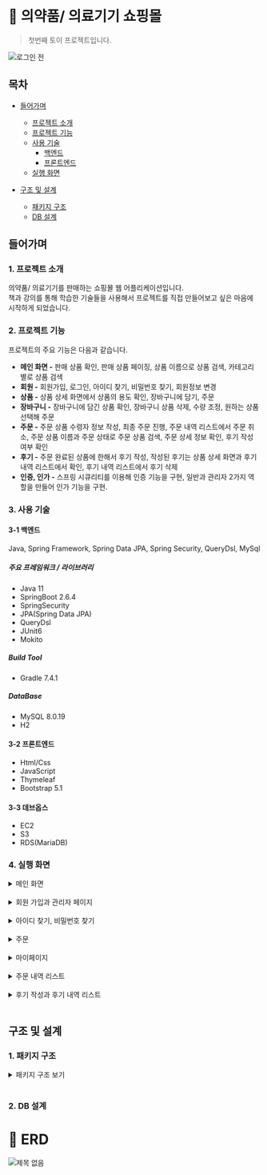 # :paperclip: 의약품/ 의료기기 쇼핑몰
> 첫번째 토이 프로젝트입니다.

![로그인 전](https://user-images.githubusercontent.com/95284639/219711363-2446b2e7-88ae-43f7-9972-f0b3982b068c.png)

## 목차
- [들어가며](#들어가며)
  - [프로젝트 소개](#1-프로젝트-소개)    
  - [프로젝트 기능](#2-프로젝트-기능)    
  - [사용 기술](#3-사용-기술)   
     - [백엔드](#3-1-백엔드)
     - [프론트엔드](#3-2-프론트엔드)
  - [실행 화면](#4-실행-화면)   

- [구조 및 설계](#구조-및-설계)
  - [패키지 구조](#1-패키지-구조)
  - [DB 설계](#2-db-설계)

## 들어가며
### 1. 프로젝트 소개

의약품/ 의료기기를 판매하는 쇼핑몰 웹 어플리케이션입니다. <br/>
책과 강의를 통해 학습한 기술들을 사용해서 프로젝트를 직접 만들어보고 싶은 마음에 시작하게 되었습니다.


### 2. 프로젝트 기능

프로젝트의 주요 기능은 다음과 같습니다.
- **메인 화면 -** 판매 상품 확인, 판매 상품 페이징, 상품 이름으로 상품 검색, 카테고리별로 상품 검색
- **회원 -** 회원가입, 로그인, 아이디 찾기, 비밀번호 찾기, 회원정보 변경
- **상품 -** 상품 상세 화면에서 상품의 용도 확인, 장바구니에 담기, 주문 
- **장바구니 -** 장바구니에 담긴 상품 확인, 장바구니 상품 삭제, 수량 조정, 원하는 상품 선택해 주문
- **주문 -** 주문 상품 수령자 정보 작성, 최종 주문 진행, 주문 내역 리스트에서 주문 취소, 
             주문 상품 이름과 주문 상태로 주문 상품 검색, 주문 상세 정보 확인, 후기 작성 여부 확인
- **후기 -** 주문 완료된 상품에 한해서 후기 작성, 작성된 후기는 상품 상세 화면과 후기 내역 리스트에서 확인, 후기 내역 리스트에서 후기 삭제
- **인증, 인가 -** 스프링 시큐리티를 이용해 인증 기능을 구현, 일반과 관리자 2가지 역할을 만들어 인가 기능을 구현.

### 3. 사용 기술

#### 3-1 백엔드
 Java, Spring Framework, Spring Data JPA, Spring Security, QueryDsl, MySql
##### 주요 프레임워크 / 라이브러리
- Java 11
- SpringBoot 2.6.4
- SpringSecurity
- JPA(Spring Data JPA)
- QueryDsl
- JUnit6
- Mokito

##### Build Tool
- Gradle 7.4.1

##### DataBase
- MySQL 8.0.19
- H2

#### 3-2 프론트엔드
- Html/Css
- JavaScript
- Thymeleaf
- Bootstrap 5.1

#### 3-3 데브옵스
- EC2
- S3
- RDS(MariaDB)

### 4. 실행 화면
  <details>
    <summary>메인 화면</summary>        
  <br/>
  
  **1. 로그인 전 메인 화면**   
  ![로그인 전](https://user-images.githubusercontent.com/95284639/219713134-300a5b00-d119-473a-9901-fbc6229033d6.png)
  상단 우측에 로그인과 회원가입 버튼이 보여짐.
     
  **2. 로그인 후 메인 화면**   
  ![로그인 후](https://user-images.githubusercontent.com/95284639/219713180-5297ccc2-8352-49a4-95eb-3d64e2482706.png)
  상단 우측에 로그아웃 버튼이 보여짐.
     
  **3. 페이징 처리**   
![ezgif com-video-to-gif (4)](https://user-images.githubusercontent.com/95284639/219714883-ab7eb976-5c46-4889-bf16-0a54692112ef.gif)
  
  한 화면에 8개의 판매 상품이 보여지도록 페이징 처리. 총 22개의 상품이 존재해 3개의 페이지로 구성. <br/>
  메인 화면에 보여지는 상품 가격은 1,000단위로 쉼표가 적히도록 포맷팅.
     
   **4. 상품 검색**   
![ezgif com-video-to-gif (5)](https://user-images.githubusercontent.com/95284639/219715105-8d5899d9-8241-4f2a-b1a6-c6c1b69a864a.gif)
  
  상단에 있는 검색바를 이용해서 원하는 상품 검색.
  
  **5. 카테고리에 속한 상품 보기**   
![ezgif com-video-to-gif (6)](https://user-images.githubusercontent.com/95284639/219715371-4c5faa8a-38cc-4833-ad7f-22df347bb199.gif)
  
  카테고리 버튼을 누르면 해당 카테고리에 속한 상품들을 볼 수 있음.
     
  </details>
  <br/>   

  <details>
    <summary>회원 가입과 관리자 페이지</summary>   
  </br>
     
  **1. 관리자 페이지, 마이페이지, 장바구니 페이지 등 로그인이 필요한 화면에 가기 위해선 회원가입을 해야한다.**  
 ![ezgif com-video-to-gif (9)](https://user-images.githubusercontent.com/95284639/219716948-a0a46a67-d363-49be-9d35-a9fb996b3433.gif)

 ![ezgif com-video-to-gif (7)](https://user-images.githubusercontent.com/95284639/219715629-5e45f7c0-22a6-48b4-8659-3eb61d062cc9.gif)
    
  **2. 회원가입 진행**   
  ![ezgif com-video-to-gif (8)](https://user-images.githubusercontent.com/95284639/219716323-24530db1-6cc0-4cf4-8143-8a525f2b43f1.gif)
  
  회원의 정보를 입력할 때 값이 없거나 잘못된 값을 입력하고 회원가입을 진행하려고 하면 에러가 발생 <br/> 
  사용자에게 다시 회원가입 화면으로 리다이렉트되어 사용자에게 어떤 정보를 잘못 입력했는지 인지시켜준다. <br/> 
  검증 기능은 spring 의 valid 를 이용해 구현. 또한 중복 아이디 체크를 해 다른 회원이 사용하고 있는 아이디를 입력해도 에러가 발생. <br/> 
  회원 가입 화면 외에도 값을 입력해야 하는 화면에는 valid 를 모두 적용.
  주소 입력은 다음 주소 찾기 API 를 이용했음. <br/> 
     
  **3. 회원으로 관리자 페이지 접근**   
![ezgif com-video-to-gif (10)](https://user-images.githubusercontent.com/95284639/219718027-7cd05972-2190-4f14-89da-c895699c725c.gif)
  
  회원가입한 회원으로 관리자 페이지에 접근. 관리자 페이지에는 관리자만 접근할 수 있으므로 일반 회원은 인가 거부 페이지로 리다이렉트된다. <br/>

  **4. 관리자로 관리자 페이지 접근**
![ezgif com-video-to-gif (11)](https://user-images.githubusercontent.com/95284639/219718595-5a7481bb-0587-43ab-9748-fa1cf86725ce.gif)

  관리자로 로그인한 후 관리자 페이지에 접근하면, 회원 목록을 볼 수 있다.
  
  </details>
  <br/>  
  
 <details>
    <summary>아이디 찾기, 비밀번호 찾기</summary>   
  <br/>
  
  **1. 잘못된 아이디와 비밀번호를 입력해 로그인 실패**   
![ezgif com-video-to-gif (12)](https://user-images.githubusercontent.com/95284639/219719292-36f78e1f-8760-4d63-8940-e8dbddd64b25.gif)

  로그인을 할 때 아이디와 비밀번호중에 하나가 틀리면 로그인에 실패해 다시 로그인 화면으로 리다이렉트된다.
 
  **2. 아이디 찾기**   
![ezgif com-video-to-gif (13)](https://user-images.githubusercontent.com/95284639/219719549-39b4a2bc-b926-47f6-9b72-0a670d7c382a.gif)
  
  회원의 이름과 전화번호를 입력하면 회원의 아이디를 보여줌. 
  
  **3. 비밀번호 찾기**   

![ezgif com-video-to-gif (14)](https://user-images.githubusercontent.com/95284639/219719861-4958307f-2899-4923-8341-6335196c2a6b.gif)
  
  회원의 아이디를 입력하면 비밀번호 재설정 페이지 링크를 메일로 전송. <br/>
  구글의 SMTP 서버를 이용해 메일 송신 기능을 구현.
  
  </details>
  <br/>  
  
  <details>
    <summary>주문</summary>   
  <br/>
  
  **1. 상품 상세 화면에서 주문**   
  ![ezgif com-video-to-gif (15)](https://user-images.githubusercontent.com/95284639/219720776-88d5ccd2-2e4c-4939-9681-e91cba2bc898.gif)
 
  **2. 장바구니를 통한 주문**   
 
  **2-1. 장바구니에 상품 담기**   
![ezgif com-video-to-gif (16)](https://user-images.githubusercontent.com/95284639/219721074-1d5fccf0-77f0-470d-bdfe-e4b93bfeab35.gif)

  로그인해서 원하는 상품을 장바구니에 담음. <br/>
  메인화면에서 장바구니 담기 버튼을 누르면 1개, 상품 상세 화면에서 장바구니 버튼을 누르면 설정한 개수만큼 징바구니에 담는다.
 
  **2-2. 장바구니 화면에서 상품 확인, 수량 조절 상품 삭제**   
![ezgif com-video-to-gif (17)](https://user-images.githubusercontent.com/95284639/219721641-0fc27788-5f68-4ce0-9982-890893adf5d3.gif)
  
  메인화면 우측 상단에서 장바구니 버튼을 눌러 장바구니 화면으로 이동. <br/>
  장바구니에 담긴 상품의 수량을 버튼을 이용해서 조정할 수 있고, 주문할 상품을 체크박스를 통해 선택할 수 있음. <br/>
  삭제하기 버튼을 클릭해 장바구니에서 상품 삭제 가능.
  
  **2-3. 주문**   
![ezgif com-video-to-gif (18)](https://user-images.githubusercontent.com/95284639/219721965-dcfe4ca3-feea-4bff-b46d-4de963bb715a.gif)

  주문 화면에서는 장바구니 화면에서 체크했던 상품의 정보가 출력. <br/> 
  상품 수령자는 꼭 회원 정보와 일치할 필요가 없으므로 수정이 가능. <br/>
  
  </details>
  <br/>  
  
  <details>
    <summary>마이페이지</summary>   
  <br/>
  
  **1. 마이페이지에서 회원의 정보 변경**   
![ezgif com-video-to-gif (19)](https://user-images.githubusercontent.com/95284639/219725248-2eb68814-2de2-46d9-950c-dc6d7cb8ade4.gif)

  마이페이지에서 회원의 상세 정보를 확인할 수 있고 아이디를 제외한 나머지 정보들은 변경이 가능.<br/>
  비밀번호는 중요하므로 따로 비밀번호 변경 화면을 개발했음.<br/>
  정보를 변경 후 다시 로그인하고 마이페이지에 들어가보면 변경된 정보를 확인 할 수 있다.

  </details>
  <br/>  
  
  <details>
    <summary>주문 내역 리스트</summary>   
  <br/>  
  
  **1. 주문 내역 리스트 확인**   
![ezgif com-video-to-gif (20)](https://user-images.githubusercontent.com/95284639/219726416-2d784c9c-000d-40b5-8276-d60078dc466c.gif)

  마이페이지에서 우측 상단에 있는 주문 내역 조회 버튼을 클릭해 주문 내역 리스트를 확인. <br/>
  주문 상품은 주문 날짜 최신순으로 정렬되어 있음. 주문 날짜는 스프링 포맷터를 이용해 포맷팅 구현.

  **2. 주문 취소**     
![ezgif com-video-to-gif (29)](https://user-images.githubusercontent.com/95284639/219760107-bc13adcb-fbd3-4386-a8bc-512711420212.gif)
  
  주문 취소 버튼을 누르면 주문 취소하려는 상품이 맞는지 사용자에게 다시 한 번 보여준다. <br/>
  사용자가 하단에 주문 취소 버튼을 누르면 최종적으로 주문 취소됨. <br/>
  주문이 취소되면 상품의 주문 상태가 주문 완료에서 주문 취소로 변경됨.
  
  **3. 주문 상품 검색**
  <br/>
![ezgif com-video-to-gif (22)](https://user-images.githubusercontent.com/95284639/219728070-00f0e6ba-5fbd-44cf-ac9a-120c1a4226d3.gif)
  
  주문 상품은 상품 이름과 상품 상태를 이용해 검색 할 수 있다.
  
  **4. 주문 상세 화면**
  <br/>
  
![ezgif com-video-to-gif (23)](https://user-images.githubusercontent.com/95284639/219728774-3f079e40-d456-41e8-aa24-7867c4d5f1ce.gif)

  주문 상품들은 주문 번호를 이용해 어떤 주문에 속해있는지 확인할 수 있다. <br/>
  주문 번호를 누르면 주문 상세 화면으로 이동하고 해당 주문에 속해있는 주문 상품들과 상품 수령자 정보를 출력한다.
  
  </details>
  <br/>  

<details>
    <summary>후기 작성과 후기 내역 리스트</summary>   
<br/> 

  **1. 주문한 상품 후기 작성**   
![ezgif com-video-to-gif (24)](https://user-images.githubusercontent.com/95284639/219729264-8cfa704e-452b-42a7-9bf1-7dd683ec332d.gif)

  주문 상품중 주문 완료인 상품들만 한해서 상품 후기를 작성할 수 있다. 후기는 제목, 내용을 작성하고 후기 사진을 업로드 해야한다. <br/>
  업로드한 후기 사진은 AWS 의 S3 스토리지에 저장된다.

  **2. 상품 상세 화면에서 작성된 후기 확인** 
![ezgif com-video-to-gif (25)](https://user-images.githubusercontent.com/95284639/219729728-08ad4d57-346a-419f-928e-9b2a90d439e1.gif)
  
  후기가 작성된 상품의 상품 상세 화면으로 가면 하단에 작성된 후기를 확인할 수 있다. <br/>
  후기 사진을 클릭하면 다운로드를 할 수 있다.
  
   **3. 후기 내역 리스트에서 작성된 후기 확인, 주문 내역 리스트에서 후기 작성 여부 확인**
![ezgif com-video-to-gif (26)](https://user-images.githubusercontent.com/95284639/219730070-ca8efd88-4cc6-4799-aa89-8b688d40599a.gif)

  마이 페이지에서 후기 내역 리스트 버튼을 눌러서 후기 내역 리스트 화면으로 가면 로그인한 회원이 작성한 후기 리스트를 확인할 수 있다. <br/>
  주문 내역 리스트 화면으로 가면 후기를 작성한 주문 상품의 후기 작성 버튼이 없어지고 후기 작성 완료 문구가 출력된 것을 확인할 수 있다.
  
  **4. 후기 내역 리스트에서 작성된 후기 삭제**
![ezgif com-video-to-gif (27)](https://user-images.githubusercontent.com/95284639/219731578-5e3a9dbf-7299-414e-9dcb-9719327a2a09.gif)
  
  후기 삭제 버튼을 클릭해 후기 삭제 가능.
  
  </details>
  <br/>  

## 구조 및 설계   
   
### 1. 패키지 구조
   
<details>
  
<summary>패키지 구조 보기</summary>   

```
📦src
 ┣ 📂main
 ┃ ┣ 📂java
 ┃ ┃ ┗ 📂capstonedesign
 ┃ ┃ ┃ ┗ 📂medicalproduct
 ┃ ┃ ┃ ┃ ┗ 📂configs
 ┃ ┃ ┃ ┃ ┃ ┣ 📜AwsS3Config
 ┃ ┃ ┃ ┃ ┃ ┗ 📜WebConfig
 ┃ ┃ ┃ ┃ ┣ 📂controller
 ┃ ┃ ┃ ┃ ┃ ┣ 📜AdminController.java
 ┃ ┃ ┃ ┃ ┃ ┣ 📜CartController.java
 ┃ ┃ ┃ ┃ ┃ ┣ 📜HomeController.java
 ┃ ┃ ┃ ┃ ┃ ┣ 📜ItemController.java
 ┃ ┃ ┃ ┃ ┃ ┣ 📜LoginController.java
 ┃ ┃ ┃ ┃ ┃ ┣ 📜MemberController.java
 ┃ ┃ ┃ ┃ ┃ ┣ 📜OrderController.java
 ┃ ┃ ┃ ┃ ┃ ┗ 📜ReviewController.java
 ┃ ┃ ┃ ┃ ┣ 📂domain
 ┃ ┃ ┃ ┃ ┃ ┗ 📂entity
 ┃ ┃ ┃ ┃ ┃ ┃ ┣ 📜Cart.java
 ┃ ┃ ┃ ┃ ┃ ┃ ┣ 📜Item.java
 ┃ ┃ ┃ ┃ ┃ ┃ ┣ 📜Member.java
 ┃ ┃ ┃ ┃ ┃ ┃ ┣ 📜Order.java
 ┃ ┃ ┃ ┃ ┃ ┃ ┣ 📜OrderItem.java
 ┃ ┃ ┃ ┃ ┃ ┃ ┗ 📜Review.java
 ┃ ┃ ┃ ┃ ┃ ┣ 📜Information.java
 ┃ ┃ ┃ ┃ ┃ ┣ 📜MemberRole.java
 ┃ ┃ ┃ ┃ ┃ ┗ 📜OrderStatus.java
 ┃ ┃ ┃ ┃ ┣ 📂dto
 ┃ ┃ ┃ ┃ ┃ ┣ 📂cart
 ┃ ┃ ┃ ┃ ┃ ┃ ┗ 📜CartResponseDto.java
 ┃ ┃ ┃ ┃ ┃ ┣ 📂item
 ┃ ┃ ┃ ┃ ┃ ┃ ┣ 📜ItemDetailDto.java
 ┃ ┃ ┃ ┃ ┃ ┃ ┣ 📜ItemDto.java
 ┃ ┃ ┃ ┃ ┃ ┃ ┗  📜ItemSearch.java
 ┃ ┃ ┃ ┃ ┃ ┣ 📂member
 ┃ ┃ ┃ ┃ ┃ ┃ ┣ 📜FindIdDto.java
 ┃ ┃ ┃ ┃ ┃ ┃ ┣ 📜FindPasswordFormDto.java
 ┃ ┃ ┃ ┃ ┃ ┃ ┣ 📜LoginFormDto.java
 ┃ ┃ ┃ ┃ ┃ ┃ ┣ 📜MemberDetailDto.java
 ┃ ┃ ┃ ┃ ┃ ┃ ┣ 📜MemberRequestDto.java
 ┃ ┃ ┃ ┃ ┃ ┃ ┣ 📜MemberResponseDto.java
 ┃ ┃ ┃ ┃ ┃ ┃ ┣ 📜NewPasswordDto.java
 ┃ ┃ ┃ ┃ ┃ ┃ ┗ 📜PasswordUpdateDto.java
 ┃ ┃ ┃ ┃ ┃ ┣  📂order
 ┃ ┃ ┃ ┃ ┃ ┃ ┣ 📜OrderItemRequestDto.java
 ┃ ┃ ┃ ┃ ┃ ┃ ┣ 📜OrderItemResponseDto.java
 ┃ ┃ ┃ ┃ ┃ ┃ ┣ 📜OrderRequestDto.java
 ┃ ┃ ┃ ┃ ┃ ┃ ┣ 📜OrderSearch.java
 ┃ ┃ ┃ ┃ ┃ ┃ ┗ 📜RecipientInfoDto.java
 ┃ ┃ ┃ ┃ ┃ ┗  📂review
 ┃ ┃ ┃ ┃ ┃ ┃ ┣ 📜ReviewDto.java
 ┃ ┃ ┃ ┃ ┃ ┃ ┣ 📜ReviewRequestDto.java
 ┃ ┃ ┃ ┃ ┃ ┃ ┣ 📜ReviewResponseDto.java
 ┃ ┃ ┃ ┃ ┃ ┃ ┗ 📜Uploadedfile.java
 ┃ ┃ ┃ ┃ ┣ 📂exception
 ┃ ┃ ┃ ┃ ┃ ┣ 📜CartNotFoundException.java
 ┃ ┃ ┃ ┃ ┃ ┣ 📜ItemNotFoundException.java
 ┃ ┃ ┃ ┃ ┃ ┣ 📜MemberNotFoundException.java
 ┃ ┃ ┃ ┃ ┃ ┣ 📜OrderNotFoundException.java
 ┃ ┃ ┃ ┃ ┃ ┗ 📜ReviewNotFoundException.java
 ┃ ┃ ┃ ┃ ┣ 📂interceptor
 ┃ ┃ ┃ ┃ ┃ ┗ 📜LogInterceptor.java
 ┃ ┃ ┃ ┃ ┣  📂listener
 ┃ ┃ ┃ ┃ ┃ ┗ 📜SetupDataLoader.java
 ┃ ┃ ┃ ┃ ┣  📂repository
 ┃ ┃ ┃ ┃ ┃ ┣ 📂 cart
 ┃ ┃ ┃ ┃ ┃ ┃ ┣ 📜CartCustomRepository.java
 ┃ ┃ ┃ ┃ ┃ ┃ ┣ 📜CartCustomRepositoryImpl.java
 ┃ ┃ ┃ ┃ ┃ ┃ ┗ 📜CartRepository.java
 ┃ ┃ ┃ ┃ ┃ ┣ 📂 cart
 ┃ ┃ ┃ ┃ ┃ ┃ ┣ 📜ItemCustomRepository.java
 ┃ ┃ ┃ ┃ ┃ ┃ ┣ 📜ItemCustomRepositoryImpl.java
 ┃ ┃ ┃ ┃ ┃ ┃ ┗ 📜ItemRepository.java
 ┃ ┃ ┃ ┃ ┃ ┣ 📂 member
 ┃ ┃ ┃ ┃ ┃ ┃ ┣ 📜MemberRepository.java
 ┃ ┃ ┃ ┃ ┃ ┃ ┣ 📜ReviewQueryRepository.java
 ┃ ┃ ┃ ┃ ┃ ┃ ┗ 📜ReviewRepository.java
 ┃ ┃ ┃ ┃ ┃ ┣ 📂 orderr
 ┃ ┃ ┃ ┃ ┃ ┃ ┣ 📜OrderCustomRepository.java
 ┃ ┃ ┃ ┃ ┃ ┃ ┣ 📜OrderCustomRepositoryImpl.java
 ┃ ┃ ┃ ┃ ┃ ┃ ┗ 📜OrderRepository.java
 ┃ ┃ ┃ ┃ ┃ ┗📂 review
 ┃ ┃ ┃ ┃ ┃ ┃ ┣ 📜ReviewCustomRepository.java  
 ┃ ┃ ┃ ┃ ┃ ┃ ┣ 📜ReviewCustomRepositoryImpl.java  
 ┃ ┃ ┃ ┃ ┃ ┃ ┗ 📜ReviewRepository.java  
 ┃ ┃ ┃ ┃ ┣ 📂security
 ┃ ┃ ┃ ┃ ┃ ┣ 📂common
 ┃ ┃ ┃ ┃ ┃ ┃ ┣ 📜FormWebAuthenticationDetails
 ┃ ┃ ┃ ┃ ┃ ┃ ┗ 📜FormWebAuthenticationDetailsSource
 ┃ ┃ ┃ ┃ ┃ ┣ 📂handler
 ┃ ┃ ┃ ┃ ┃ ┃ ┣ 📜FormWebAuthenticationDetails
 ┃ ┃ ┃ ┃ ┃ ┃ ┗  📜FormWebAuthenticationDetailsSource
 ┃ ┃ ┃ ┃ ┃ ┣ 📂member
 ┃ ┃ ┃ ┃ ┃ ┃ ┣ 📜CustomUserDetailsService
 ┃ ┃ ┃ ┃ ┃ ┃ ┣ 📜MemberContext
 ┃ ┃ ┃ ┃ ┃ ┃ ┗  📜MemberInfo
 ┃ ┃ ┃ ┃ ┃ ┣ 📜FormAuthenticationProvider
 ┃ ┃ ┃ ┃ ┃ ┗ 📜SecurityConfig
 ┃ ┃ ┃ ┃ ┣ 📂service
 ┃ ┃ ┃ ┃ ┃ ┣ 📜AwsS3Service
 ┃ ┃ ┃ ┃ ┃ ┣ 📜CartService
 ┃ ┃ ┃ ┃ ┃ ┣ 📜EmailService
 ┃ ┃ ┃ ┃ ┃ ┣ 📜ItemService
 ┃ ┃ ┃ ┃ ┃ ┣ 📜MemberServic
 ┃ ┃ ┃ ┃ ┃ ┣ 📜OrderService
 ┃ ┃ ┃ ┃ ┃ ┗ 📜ReviewService
 ┃ ┃ ┃ ┃ 📜MailUtils
 ┃ ┃ ┃ ┗ 📜MedicalproductApplication
 ┃ ┗ 📂resources
 ┃ ┃ ┣ 📂static
 ┃ ┃ ┃ ┣ 📂css
 ┃ ┃ ┃ ┃ ┗ 📜bootstrap.css
 ┃ ┃ ┃ ┗ 📂js
 ┃ ┃ ┃ ┃ ┗ 📂app
 ┃ ┃ ┃ ┃ ┃ ┣ 📜cart.js
 ┃ ┃ ┃ ┃ ┃ ┣ 📜home.js
 ┃ ┃ ┃ ┃ ┃ ┣ 📜itemDetails.js
 ┃ ┃ ┃ ┃ ┃ ┣ 📜order.js
 ┃ ┃ ┃ ┃ ┃ ┗ 📜bootstrap.js
 ┃ ┃ ┃ ┃ ┗ 📜app.js
 ┃ ┃ ┣ 📂templates
 ┃ ┃ ┃ ┣ 📂admin
 ┃ ┃ ┃ ┃ ┗ 📜memberList.html
 ┃ ┃ ┃ ┣ 📂cart
 ┃ ┃ ┃ ┃ ┗ 📜cartItems.html
 ┃ ┃ ┃ ┣ 📂fragements
 ┃ ┃ ┃ ┃ ┣ 📜bodyHeader.html
 ┃ ┃ ┃ ┃ ┣ 📜footer.html
 ┃ ┃ ┃ ┃ ┣ 📜header.html
 ┃ ┃ ┃ ┃ ┗ 📜memberHeader.html
 ┃ ┃ ┃ ┣ 📂item
 ┃ ┃ ┃ ┃ ┗ 📜itemDetail.html
 ┃ ┃ ┃ ┣ 📂login
 ┃ ┃ ┃ ┃ ┣ 📜demied.html
 ┃ ┃ ┃ ┃ ┗ 📜loginForm.html
 ┃ ┃ ┃ ┣ 📂members
 ┃ ┃ ┃ ┃ ┣ 📜idFind.html
 ┃ ┃ ┃ ┃ ┣ 📜idFindResult.html
 ┃ ┃ ┃ ┃ ┣ 📜myPage.html
 ┃ ┃ ┃ ┃ ┣ 📜newPassword.html
 ┃ ┃ ┃ ┃ ┣ 📜passwordFind.html
 ┃ ┃ ┃ ┃ ┣ 📜passwordFindResult.html
 ┃ ┃ ┃ ┃ ┣ 📜passwordUpdate.html
 ┃ ┃ ┃ ┃ ┗ 📜register.html
 ┃ ┃ ┃ ┣ 📂orders
 ┃ ┃ ┃ ┃ ┣ 📜order.html
 ┃ ┃ ┃ ┃ ┣ 📜orderCancel.html
 ┃ ┃ ┃ ┃ ┣ 📜orderDetail.html
 ┃ ┃ ┃ ┃ ┗ 📜orderList.html
 ┃ ┃ ┃ ┗ 📂reviews
 ┃ ┃ ┃ ┃ ┣ 📜reviewList.html
 ┃ ┃ ┃ ┃ ┗ 📜reviewRegister.html
 ┃ ┃ ┃ ┗ 📜home.html
 ┃ ┃ ┗ 📜application.properties
 ┗ 📂test
 ┃ ┗ 📂java
 ┃ ┃ ┗ 📂capstonedesign
 ┃ ┃ ┃ ┗ 📂medicalproduct
 ┃ ┃ ┃ ┃ ┣ 📂controller
 ┃ ┃ ┃ ┃ ┃ ┣ 📂integration
 ┃ ┃ ┃ ┃ ┃ ┃ ┣ 📜ControllerIntegrationTest.java
 ┃ ┃ ┃ ┃ ┃ ┃ ┗ 📜HomeControllerIntegrationTest.java
 ┃ ┃ ┃ ┃ ┃ ┗ 📂unit
 ┃ ┃ ┃ ┃ ┃ ┃ ┗ 📜HomeControllerUnitTest.java
 ┃ ┃ ┃ ┃ ┗ 📂factory
 ┃ ┃ ┃ ┃ ┃ ┣ 📂cart
 ┃ ┃ ┃ ┃ ┃ ┃ ┗ 📜CartFactory.java
 ┃ ┃ ┃ ┃ ┃ ┣ 📂item
 ┃ ┃ ┃ ┃ ┃ ┃ ┗ 📜ItemFactory.java
 ┃ ┃ ┃ ┃ ┃ ┣ 📂member
 ┃ ┃ ┃ ┃ ┃ ┃ ┗ 📜MemberFactory.java
 ┃ ┃ ┃ ┃ ┃ ┣ 📂order
 ┃ ┃ ┃ ┃ ┃ ┃ ┗ 📜OrderFactory.java
 ┃ ┃ ┃ ┃ ┃ ┣ 📂review
 ┃ ┃ ┃ ┃ ┃ ┃ ┗ 📜ReviewFactoryjava
 ┃ ┃ ┃ ┃ ┃ ┗ 📜BasicFactory
 ┃ ┃ ┃ ┃ ┣ 📂repository
 ┃ ┃ ┃ ┃ ┃ ┣ 📜CartRepositoryTest.java
 ┃ ┃ ┃ ┃ ┃ ┣ 📜ItemRepositoryTest.java
 ┃ ┃ ┃ ┃ ┃ ┣ 📜MemberRepositoryTest.java
 ┃ ┃ ┃ ┃ ┃ ┣ 📜CartRepositoryTest.java
 ┃ ┃ ┃ ┃ ┃ ┣ 📜OrderRepositoryTest.java
 ┃ ┃ ┃ ┃ ┃ ┣ 📜RepositoryTest.java
 ┃ ┃ ┃ ┃ ┃ ┗ 📜ReviewRepositoryTest .java
 ┃ ┃ ┃ ┃ ┣ 📂service
 ┃ ┃ ┃ ┃ ┃ ┣ 📂integration
 ┃ ┃ ┃ ┃ ┃ ┃ ┣ 📜CartServiceIntegrationTest.java
 ┃ ┃ ┃ ┃ ┃ ┃ ┣ 📜ItemServiceIntegrationTest.java
 ┃ ┃ ┃ ┃ ┃ ┃ ┣ 📜MemberServiceIntegrationTest .java
 ┃ ┃ ┃ ┃ ┃ ┃ ┣ 📜OrderServiceIntegrationTest.java
 ┃ ┃ ┃ ┃ ┃ ┃ ┣ 📜ReviewServiceIntegrationTest.java
 ┃ ┃ ┃ ┃ ┃ ┃ ┗ 📜ServiceIntegrationTest .java
 ┃ ┃ ┃ ┃ ┃ ┗ 📂unit
 ┃ ┃ ┃ ┃ ┃ ┃ ┣ 📜CartServiceUnitTest.java
 ┃ ┃ ┃ ┃ ┃ ┃ ┣ 📜ItemServiceUnitTest.java
 ┃ ┃ ┃ ┃ ┃ ┃ ┣ 📜MemberServiceUnitTest.java
 ┃ ┃ ┃ ┃ ┃ ┃ ┣ 📜OrderServiceUnitTest.java
 ┃ ┃ ┃ ┃ ┃ ┃ ┗ 📜ReviewServiceUnitTest.java
 ┃ ┃ ┃ ┣ 📜MedicalproductApplicationTests.java
 ┃ ┃ ┃ ┗ 📜TestDB.java
 ```
  
 </details>   
 <br/>     
 
 ### 2. DB 설계
 # :paperclip: ERD

![제목 없음](https://user-images.githubusercontent.com/95284639/219764182-1c62a9f0-3383-42fa-8649-a2d27bd99a64.png)

<br/>

